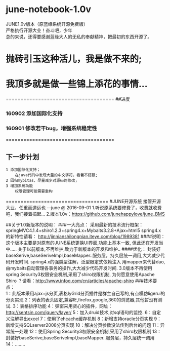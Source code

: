 # june-notebook-1.0v
  JUNE1.0v版本（原蓝缘系统开源免费版）<br>
  严格执行开源大业！奋斗吧，少年<br>
	总的来说，还得要感谢蓝缘大人的无私的奉献精神，把最初的东西开源了。<br>
# 抛砖引玉这种活儿，我是做不来的;
# 	我顶多就是做一些锦上添花的事情...
=====================================
##进度
### 160902 添加国际化支持
### 160901 修改若干bug，增强系统稳定性
=====================================
## 下一步计划
	1 添加国际化支持；
		在java代码中发现大量的中文字符，看着不舒服;
	2 回归mybitas，尽量减少对源码的修改;
	3 增加系统功能
		权限管理可能需要重构
===================================
#JUNE开源系统
	接管开源大业，任重而道远也 --june @ 2016-09-01
		1.听说原系统要修费了，收费就收费吧，我们接着搞起...
		2.版本1.0v：https://github.com/junehappylove/june_BMS

##关于1.0新版本的说明：
###一大亮点：
	采用最新的技术流行框架：springMVC4.1.4+shiro1.2.3+spring4.x+Mybaits3.2.8+Ajax+html5
	spring4.x的新特性请看：
	http://jinnianshilongnian.iteye.com/blog/1989381
####说明：
	这个版本主要是对原有的JUNE系统更换UI界面,功能上基本一致, 
	但此还在开发当中..... 关于以前版本,不再维护,致力于新版本的开发和维护..
####优化：
	封装好baseSerive,baseSeriveImpl,baseMapper..服务层，持久层统一调用,大大减少代码开发时间.
	spring4.x的强类型注解，泛型限定式依赖注入
	用mapper来代替dao,由mybaits自动管理各事务的操作,大大减少代码开发时间.
	3.0版本不再使用spring Security3权限安全机制,采用了shiro权限机制, 
	为何愿意使用Apache Shiro ？请看：http://www.infoq.com/cn/articles/apache-shiro
###技术要点：<br>
	1：此版本采用ajax+js分页,表格lyGrid分页插件是群主自己写的,有点模仿ligerui的分页实现
	2：列表的表头固定,兼容IE,firefox,google,360的浏览器,其他暂没有测试.
	3：表格排序功能
	4：弹窗采用贤心的插件，网址：http://sentsin.com/jquery/layer/
	5：加入druid技术,对sql语句的监控.
	6：自定义注解导出excel
	7：使用了ehcache缓存机制
	8：新增支持oracle分页实现
	9：新增支持SQLserver2008分页实现
	10：解决分页参数没法传到后台的问题
	11：异常统一处理
	12：使用Spring Security3权限安全机制,采用了shiro权限机制
	13： 封装好baseSerive,baseSeriveImpl,baseMapper..服务层，持久层统一调用
	14：........

